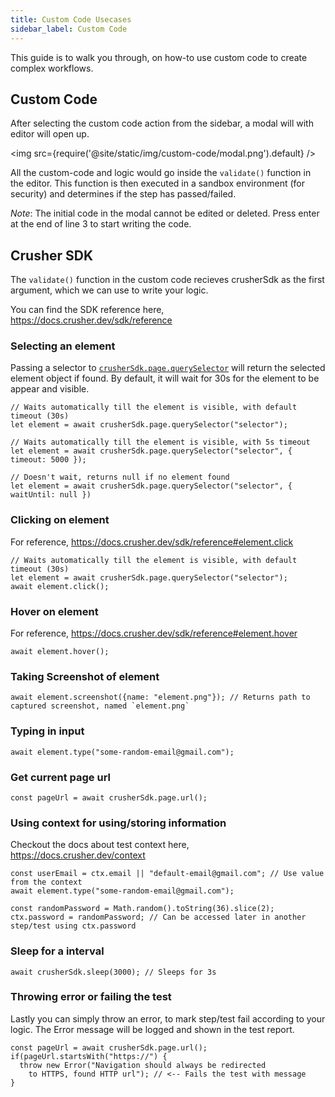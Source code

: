 ```yaml
---
title: Custom Code Usecases
sidebar_label: Custom Code
---
```


This guide is to walk you through, on how-to use custom code
to create complex workflows.

## Custom Code

After selecting the custom code action from the sidebar, a modal will with editor
will open up.

<img src={require('@site/static/img/custom-code/modal.png').default} />

All the custom-code and logic would go inside the `validate()` function in the editor.
This function is then executed in a sandbox environment (for security) and determines
if the step has passed/failed.

_Note_: The initial code in the modal cannot be edited or deleted. Press enter at the
end of line 3 to start writing the code.

## Crusher SDK

The `validate()` function in the custom code recieves crusherSdk as the first argument, which
we can use to write your logic.

You can find the SDK reference here, https://docs.crusher.dev/sdk/reference

### Selecting an element

Passing a selector to [`crusherSdk.page.querySelector`](https://docs.crusher.dev/sdk/reference#page.querySelector) will return the selected element
object if found. By default, it will wait for 30s for the element to be appear and visible.

```
// Waits automatically till the element is visible, with default timeout (30s)
let element = await crusherSdk.page.querySelector("selector");

// Waits automatically till the element is visible, with 5s timeout
let element = await crusherSdk.page.querySelector("selector", { timeout: 5000 });

// Doesn't wait, returns null if no element found
let element = await crusherSdk.page.querySelector("selector", { waitUntil: null })
```

### Clicking on element

For reference, https://docs.crusher.dev/sdk/reference#element.click

```
// Waits automatically till the element is visible, with default timeout (30s)
let element = await crusherSdk.page.querySelector("selector");
await element.click();
```

### Hover on element

For reference, https://docs.crusher.dev/sdk/reference#element.hover

```
await element.hover();
```

### Taking Screenshot of element

```
await element.screenshot({name: "element.png"}); // Returns path to captured screenshot, named `element.png`
```

### Typing in input

```
await element.type("some-random-email@gmail.com");
```

### Get current page url

```
const pageUrl = await crusherSdk.page.url();
```

### Using context for using/storing information

Checkout the docs about test context here, https://docs.crusher.dev/context

```
const userEmail = ctx.email || "default-email@gmail.com"; // Use value from the context
await element.type("some-random-email@gmail.com");

const randomPassword = Math.random().toString(36).slice(2);
ctx.password = randomPassword; // Can be accessed later in another step/test using ctx.password
```

### Sleep for a interval

```
await crusherSdk.sleep(3000); // Sleeps for 3s
```

### Throwing error or failing the test

Lastly you can simply throw an error, to mark step/test fail according to your logic.
The Error message will be logged and shown in the test report.

```
const pageUrl = await crusherSdk.page.url();
if(pageUrl.startsWith("https://") {
  throw new Error("Navigation should always be redirected
    to HTTPS, found HTTP url"); // <-- Fails the test with message
}
```
